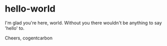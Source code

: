 # hello-world

I'm glad you're here, world.  Without you there wouldn't be anything to say 'hello' to.  

Cheers,
cogentcarbon
